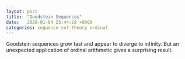 ```yaml
---
layout: post
title:  "Goodstein Sequences"
date:   2020-01-04 23:44:28 +0000
categories: sequence set-theory ordinal
---
```


Goodstein sequences grow fast and appear to diverge to infinity.
But an unexpected application of ordinal arithmetic gives a surprising result.
